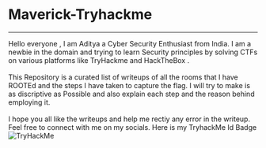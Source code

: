 # Maverick-Tryhackme
<hr>
Hello everyone , I am Aditya a Cyber Security Enthusiast from India. I am a newbie in the domain and trying to learn Security principles by solving CTFs on various 
platforms like TryHackme and HackTheBox . 
<br><br>
This Repository is a curated list of writeups of all the rooms that I have ROOTEd and the steps I have taken to capture the flag. I will try to make is as discriptive 
as Possible and also explain each step and the reason behind employing it. 
<br><br>I hope you all like the writeups and help me rectiy any error in the writeup. Feel free to connect with me on my socials. 
Here is my TryhackMe Id Badge <img src="https://tryhackme-badges.s3.amazonaws.com/MaverickFox21.png" alt="TryHackMe">
